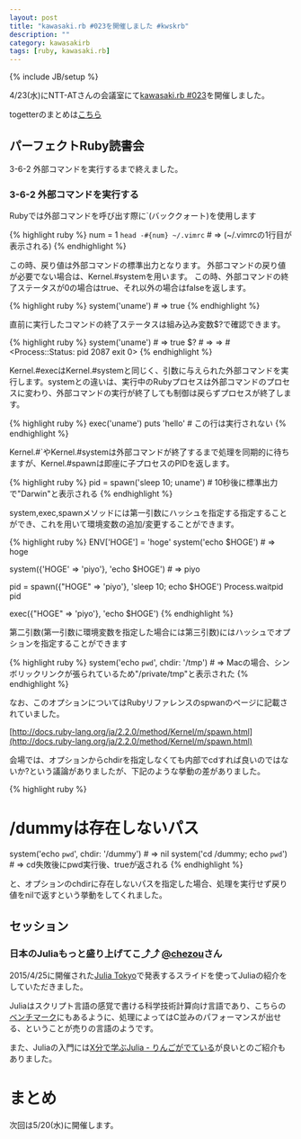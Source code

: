 ```yaml
---
layout: post
title: "kawasaki.rb #023を開催しました #kwskrb"
description: ""
category: kawasakirb
tags: [ruby, kawasaki.rb]
---
```


{% include JB/setup %}

4/23(水)にNTT-ATさんの会議室にて[kawasaki.rb #023](https://kawasakirb.doorkeeper.jp/events/23536)を開催しました。

togetterのまとめは[こちら](http://togetter.com/li/811934)

## パーフェクトRuby読書会

3-6-2 外部コマンドを実行するまで終えました。

### 3-6-2 外部コマンドを実行する

Rubyでは外部コマンドを呼び出す際に`(バッククォート)を使用します

{% highlight ruby %}
num = 1
`head -#{num} ~/.vimrc` # => (~/.vimrcの1行目が表示される)
{% endhighlight %}

この時、戻り値は外部コマンドの標準出力となります。
外部コマンドの戻り値が必要でない場合は、Kernel.#systemを用います。
この時、外部コマンドの終了ステータスが0の場合はtrue、それ以外の場合はfalseを返します。

{% highlight ruby %}
system('uname') # => true
{% endhighlight %}

直前に実行したコマンドの終了ステータスは組み込み変数$?で確認できます。

{% highlight ruby %}
system('uname') # => true
$? # => => #<Process::Status: pid 2087 exit 0>
{% endhighlight %}

Kernel.#execはKernel.#systemと同じく、引数に与えられた外部コマンドを実行します。systemとの違いは、実行中のRubyプロセスは外部コマンドのプロセスに変わり、外部コマンドの実行が終了しても制御は戻らずプロセスが終了します。

{% highlight ruby %}
exec('uname')
puts 'hello' # この行は実行されない
{% endhighlight %}

Kernel.#`やKernel.#systemは外部コマンドが終了するまで処理を同期的に待ちますが、Kernel.#spawnは即座に子プロセスのPIDを返します。

{% highlight ruby %}
pid = spawn('sleep 10; uname') # 10秒後に標準出力で"Darwin"と表示される
{% endhighlight %}

system,exec,spawnメソッドには第一引数にハッシュを指定する指定することができ、これを用いて環境変数の追加/変更することができます。

{% highlight ruby %}
ENV['HOGE'] = 'hoge'
system('echo $HOGE') # => hoge

system({'HOGE' => 'piyo'}, 'echo $HOGE') # => piyo

pid = spawn({"HOGE" => 'piyo'}, 'sleep 10; echo $HOGE')
Process.waitpid pid

exec({"HOGE" => 'piyo'}, 'echo $HOGE')
{% endhighlight %}


第二引数(第一引数に環境変数を指定した場合には第三引数)にはハッシュでオプションを指定することができます

{% highlight ruby %}
system('echo `pwd`', chdir: '/tmp') # => Macの場合、シンボリックリンクが張られているため"/private/tmp"と表示された
{% endhighlight %}

なお、このオプションについてはRubyリファレンスのspwanのページに記載されていました。

[http://docs.ruby-lang.org/ja/2.2.0/method/Kernel/m/spawn.html](http://docs.ruby-lang.org/ja/2.2.0/method/Kernel/m/spawn.html)

会場では、オプションからchdirを指定しなくても内部でcdすれば良いのではないか?という議論がありましたが、下記のような挙動の差がありました。

{% highlight ruby %}
# /dummyは存在しないパス
system('echo `pwd`', chdir: '/dummy') # => nil
system('cd /dummy; echo `pwd`') # => cd失敗後にpwd実行後、trueが返される
{% endhighlight %}

と、オプションのchdirに存在しないパスを指定した場合、処理を実行せず戻り値をnilで返すという挙動をしてくれました。

## セッション

### 日本のJuliaもっと盛り上げてこ⤴⤴ [@chezou](https://twitter.com/chezou)さん

2015/4/25に開催された[Julia Tokyo](http://juliatokyo.connpass.com/event/13218/)で発表するスライドを使ってJuliaの紹介をしていただきました。

Juliaはスクリプト言語の感覚で書ける科学技術計算向け言語であり、こちらの[ベンチマーク](http://julialang.org/benchmarks/)にもあるように、処理によってはC並みのパフォーマンスが出せる、ということが売りの言語のようです。

また、Juliaの入門には[X分で学ぶJulia - りんごがでている](http://bicycle1885.hatenablog.com/entry/2014/12/01/050522)が良いとのご紹介もありました。

# まとめ

次回は5/20(水)に開催します。
